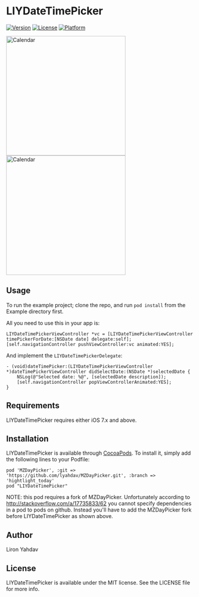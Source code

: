 # LIYDateTimePicker

[![Version](https://img.shields.io/cocoapods/v/LIYDateTimePicker.svg?style=flat)](http://cocoadocs.org/docsets/LIYDateTimePicker)
[![License](https://img.shields.io/cocoapods/l/LIYDateTimePicker.svg?style=flat)](http://cocoadocs.org/docsets/LIYDateTimePicker)
[![Platform](https://img.shields.io/cocoapods/p/LIYDateTimePicker.svg?style=flat)](http://cocoadocs.org/docsets/LIYDateTimePicker)

<img src="https://raw.githubusercontent.com/lyahdav/LIYDateTimePicker/master/Screens/Screen1.png" alt="Calendar" width="320px"/> 
<img src="https://raw.githubusercontent.com/lyahdav/LIYDateTimePicker/master/Screens/Screen2.png" alt="Calendar" width="320px"/>

## Usage

To run the example project; clone the repo, and run `pod install` from the Example directory first.

All you need to use this in your app is:

    LIYDateTimePickerViewController *vc = [LIYDateTimePickerViewController timePickerForDate:[NSDate date] delegate:self];
    [self.navigationController pushViewController:vc animated:YES];

And implement the `LIYDateTimePickerDelegate`:

    - (void)dateTimePicker:(LIYDateTimePickerViewController *)dateTimePickerViewController didSelectDate:(NSDate *)selectedDate {
        NSLog(@"Selected date: %@", [selectedDate description]);
        [self.navigationController popViewControllerAnimated:YES];
    }


## Requirements

LIYDateTimePicker requires either iOS 7.x and above.

## Installation

LIYDateTimePicker is available through [CocoaPods](http://cocoapods.org). To install
it, simply add the following lines to your Podfile:

    pod 'MZDayPicker', :git => 'https://github.com/lyahdav/MZDayPicker.git', :branch => 'hightlight_today'
    pod "LIYDateTimePicker"

NOTE: this pod requires a fork of MZDayPicker. Unfortunately according to http://stackoverflow.com/a/17735833/62 you cannot specify dependencies in a pod to pods on github. Instead you'll have to add the MZDayPicker fork before LIYDateTimePicker as shown above.

## Author

Liron Yahdav

## License

LIYDateTimePicker is available under the MIT license. See the LICENSE file for more info.

